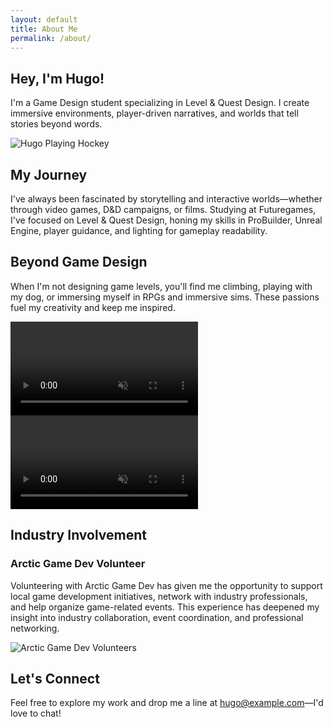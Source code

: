 ```yaml
---
layout: default
title: About Me
permalink: /about/
---
```


<!-- HERO SECTION: Quick Introduction & Hockey Image -->
<section class="about-hero">
  <div class="about-hero-text">
    <h1>Hey, I'm Hugo!</h1>
    <p>
      I'm a Game Design student specializing in Level & Quest Design. I create immersive environments, player-driven narratives, and worlds that tell stories beyond words.
    </p>
  </div>
  <div class="about-hero-media">
    <img src="{{ '/assets/images/hugo-hockey.jpg' | relative_url }}" alt="Hugo Playing Hockey" class="about-hockey">
  </div>
</section>

<!-- MY JOURNEY: Background & Skills -->
<section class="about-journey">
  <h2>My Journey</h2>
  <p>
    I've always been fascinated by storytelling and interactive worlds—whether through video games, D&D campaigns, or films. Studying at Futuregames, I've focused on Level & Quest Design, honing my skills in ProBuilder, Unreal Engine, player guidance, and lighting for gameplay readability.
  </p>
</section>

<!-- PERSONAL INTERESTS: Show Your Personality with WebM Animations -->
<section class="about-interests">
  <h2>Beyond Game Design</h2>
  <p>
    When I'm not designing game levels, you'll find me climbing, playing with my dog, or immersing myself in RPGs and immersive sims. These passions fuel my creativity and keep me inspired.
  </p>
  <div class="about-interests-media">
    <video autoplay loop muted playsinline class="about-dog">
      <source src="{{ '/assets/images/dog-playing.webm' | relative_url }}" type="video/webm">
      Your browser does not support the video.
    </video>
    <video autoplay loop muted playsinline class="about-climbing">
      <source src="{{ '/assets/images/climbing.webm' | relative_url }}" type="video/webm">
      Your browser does not support the video.
    </video>
  </div>
</section>

<!-- INDUSTRY INVOLVEMENT: Arctic Game Dev Volunteering -->
<section class="about-industry">
  <div class="about-industry-content">
    <h2>Industry Involvement</h2>
    <h3>Arctic Game Dev Volunteer</h3>
    <p>
      Volunteering with Arctic Game Dev has given me the opportunity to support local game development initiatives, network with industry professionals, and help organize game-related events. This experience has deepened my insight into industry collaboration, event coordination, and professional networking.
    </p>
    <img src="{{ '/assets/images/arctic-volunteers.jpg' | relative_url }}" alt="Arctic Game Dev Volunteers" class="about-volunteers">
  </div>
</section>

<!-- CONTACT & CALL TO ACTION -->
<section class="about-contact">
  <h2>Let's Connect</h2>
  <p>
    Feel free to explore my work and drop me a line at <a href="mailto:hugo@example.com">hugo@example.com</a>—I'd love to chat!
  </p>
</section>
